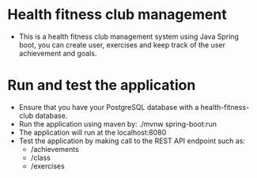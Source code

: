 # Health fitness club management
- This is a health fitness club management system using Java Spring boot, you can create user, exercises and keep track of the user achievement and goals.
# Run and test the application
- Ensure that you have your PostgreSQL database with a health-fitness-club database.
- Run the application using maven by: ./mvnw spring-boot:run
- The application will run at the localhost:8080
- Test the application by making call to the REST API endpoint such as:
  + /achievements
  + /class
  + /exercises

